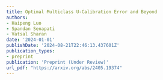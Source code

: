 ```yaml
---
title: Optimal Multiclass U-Calibration Error and Beyond
authors:
- Haipeng Luo
- Spandan Senapati
- Vatsal Sharan
date: '2024-01-01'
publishDate: '2024-08-21T22:46:13.437601Z'
publication_types:
- preprint
publication: 'Preprint (Under Review)'
url_pdf: "https://arxiv.org/abs/2405.19374"
---
```

